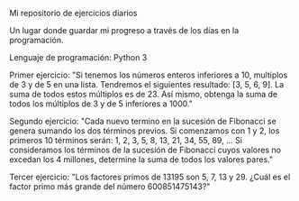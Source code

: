 Mi repositorio de ejercicios diarios

Un lugar donde guardar mi progreso a través de los días en la programación. 

Lenguaje de programación: Python 3

Primer ejercicio: "Si tenemos los números enteros inferiores a 10, multiplos de 3 y de 5 en una lista. Tendremos el siguientes resultado: [3, 5, 6, 9]. La suma de todos estos múltiplos es de 23. Así mismo, obtenga la suma de todos los múltiplos de 3 y de 5 inferiores a 1000."

Segundo ejercicio: "Cada nuevo termino en la sucesión de Fibonacci se genera sumando los dos términos previos. 
Si comenzamos con 1 y 2, los primeros 10 términos serán: 1, 2, 3, 5, 8, 13, 21, 34, 55, 89, ...
Si consideramos los términos de la sucesión de Fibonacci cuyos valores no excedan los 4 millones, determine la suma de todos los valores pares."

Tercer ejercicio: "Los factores primos de 13195 son 5, 7, 13 y 29. ¿Cuál es el factor primo más grande del número 600851475143?"
